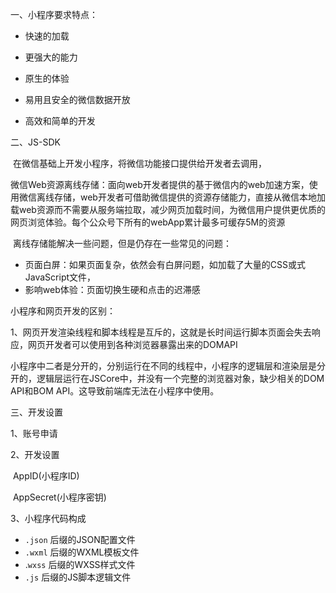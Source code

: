 一、小程序要求特点：

- 快速的加载

- 更强大的能力

- 原生的体验

- 易用且安全的微信数据开放

- 高效和简单的开发

二、JS-SDK

​	在微信基础上开发小程序，将微信功能接口提供给开发者去调用，

​	微信Web资源离线存储：面向web开发者提供的基于微信内的web加速方案，使用微信离线存储，web开发者可借助微信提供的资源存储能力，直接从微信本地加载web资源而不需要从服务端拉取，减少网页加载时间，为微信用户提供更优质的网页浏览体验。每个公众号下所有的webApp累计最多可缓存5M的资源

​	离线存储能解决一些问题，但是仍存在一些常见的问题：

- 页面白屏：如果页面复杂，依然会有白屏问题，如加载了大量的CSS或式JavaScript文件，
- 影响web体验：页面切换生硬和点击的迟滞感

小程序和网页开发的区别：

​	1、网页开发渲染线程和脚本线程是互斥的，这就是长时间运行脚本页面会失去响应，网页开发者可以使用到各种浏览器暴露出来的DOMAPI

​		小程序中二者是分开的，分别运行在不同的线程中，小程序的逻辑层和渲染层是分开的，逻辑层运行在JSCore中，并没有一个完整的浏览器对象，缺少相关的DOM API和BOM API。这导致前端库无法在小程序中使用。



三、开发设置

1、账号申请

2、开发设置

​	AppID(小程序ID)

​	AppSecret(小程序密钥)

3、小程序代码构成

- `.json` 后缀的JSON配置文件
- `.wxml` 后缀的WXML模板文件
- .`wxss` 后缀的WXSS样式文件
- `.js` 后缀的JS脚本逻辑文件



